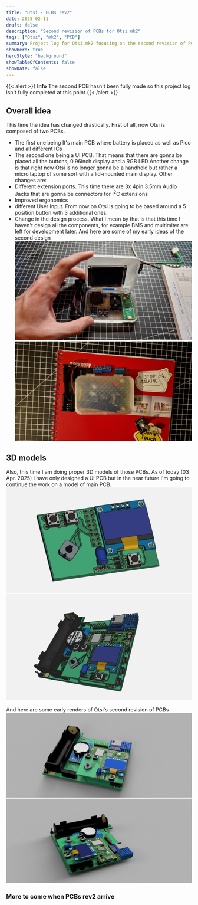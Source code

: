 ```yaml
---
title: "Otsi - PCBs rev2"
date: 2025-02-11
draft: false
description: "Second revision of PCBs for Otsi mk2"
tags: ["Otsi", "mk2", "PCB"]
summary: Project log for Otsi.mk2 focusing on the second revision of PCB's.
showHero: true
heroStyle: "background"
showTableOfContents: false
showDate: false
---
```


{{< alert >}}
**Info** The second PCB hasn't been fully made so this project log isn't fully completed at this point
{{< /alert >}}  
##
## Overall idea
This time the idea has changed drastically. First of all, now Otsi is composed of two PCBs.
- The first one being It's main PCB where battery is placed as well as Pico and all different ICs
- The second one being a UI PCB. That means that there are gonna be placed all the buttons, 0.96inch display and a RGB LED
Another change is that right now Otsi is no longer gonna be a handheld but rather a micro laptop of some sort with a lid-mounted main display. Other changes are:
- Different extension ports. This time there are 3x 4pin 3.5mm Audio Jacks that are gonna be connectors for I<sup>2</sup>C extensions
- Improved ergonomics
- different User Input. From now on Otsi is going to be based around a 5 position button with 3 additional ones.
- Change in the design process. What I mean by that is that this time I haven't design all the components, for example BMS and multimiter are left for development later.
And here are some of my early ideas of the second design
![alttext](gallery/rev2%20concept.jpg)
![alttext](gallery/rev2%20placement%202.jpg)

## 3D models
Also, this time I am doing proper 3D models of those PCBs. As of today (03 Apr. 2025) I have only designed a UI PCB but in the near future I'm going to continue the work on a model of main PCB.
![alttext](gallery/ui%20PCB%20model.png)
![alttext](gallery/entire%20PCB%20freecad.png)

And here are some early renders of Otsi's second revision of PCBs
![alttext](gallery/render1.png)
![alttext](gallery/render2.png)

### More to come when PCBs rev2 arrive

